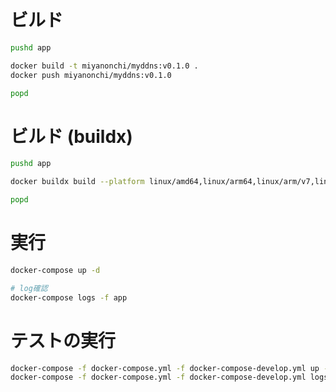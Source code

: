 # ビルド
```bash
pushd app

docker build -t miyanonchi/myddns:v0.1.0 .
docker push miyanonchi/myddns:v0.1.0

popd
```

# ビルド (buildx)
```bash
pushd app

docker buildx build --platform linux/amd64,linux/arm64,linux/arm/v7,linux/arm/v8 -t miyanonchi/myddns:v0.1.0 --push .

popd
```

# 実行
```bash
docker-compose up -d

# log確認
docker-compose logs -f app
```

# テストの実行
```bash
docker-compose -f docker-compose.yml -f docker-compose-develop.yml up -d
docker-compose -f docker-compose.yml -f docker-compose-develop.yml logs app
```

